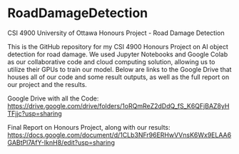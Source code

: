 # RoadDamageDetection
CSI 4900 University of Ottawa Honours Project - Road Damage Detection

This is the GitHub repository for my CSI 4900 Honours Project on AI object detection for road damage. We used Jupyter Notebooks and Google Colab as our collaborative code and cloud computing solution, allowing us to utilize their GPUs to train our model. Below are links to the Google Drive that houses all of our code and some result outputs, as well as the full report on our project and the results.

Google Drive with all the Code:
https://drive.google.com/drive/folders/1oRQmReZ2dDdQ_fS_K6QFjBAZ8yHTFjjc?usp=sharing

Final Report on Honours Project, along with our results:
https://docs.google.com/document/d/1CLb3NFr96ERHwVVnsK6Wx9ELAA6GABtPl7AfY-IknH8/edit?usp=sharing
